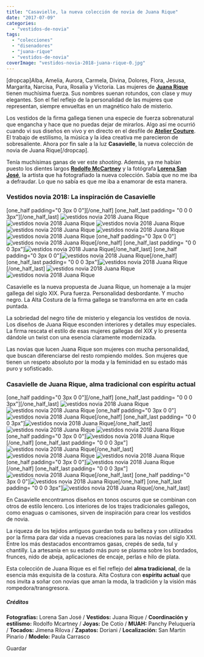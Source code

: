 ```yaml
---
title: "Casavielle, la nueva colección de novia de Juana Rique"
date: "2017-07-09"
categories: 
  - "vestidos-de-novia"
tags: 
  - "colecciones"
  - "disenadores"
  - "juana-rique"
  - "vestidos-de-novia"
coverImage: "vestidos-novia-2018-juana-rique-0.jpg"
---
```


\[dropcap\]Alba, Amelia, Aurora, Carmela, Divina, Dolores, Flora, Jesusa, Margarita, Narcisa, Pura, Rosalía y Victoria. Las mujeres de [**Juana Rique**](http://juanarique.com/) tienen muchísima fuerza. Sus nombres suenan rotundos, con clase y muy elegantes. Son el fiel reflejo de la personalidad de las mujeres que representan, siempre envueltas en un magnético halo de misterio.

Los vestidos de la firma gallega tienen una especie de fuerza sobrenatural que engancha y hace que no puedas dejar de mirarlos. Algo así me ocurrió cuando vi sus diseños en vivo y en directo en el desfile de [**Atelier Couture**](https://petitpleasures.com/atelier-couture-2017-vestidos-de-novia/). El trabajo de estilismo, la música y la idea creativa me parecieron de sobresaliente. Ahora por fin sale a la luz **Casavielle**, la nueva colección de novia de Juana Rique\[/dropcap\].

Tenía muchísimas ganas de ver este _shooting_. Además, ya me habían puesto los dientes largos [**Rodolfo McCartney**](http://noquiero.es/) y la fotógrafa [**Lorena San José**](http://www.lorenasanjose.com/), la artista que ha fotografiado la nueva colección. Sabía que no me iba a defraudar. Lo que no sabía es que me iba a enamorar de esta manera.

### Vestidos novia 2018: La inspiración de Casavielle

\[one\_half padding="0 3px 0 0"\]\[/one\_half\] \[one\_half\_last padding= "0 0 0 3px"\]\[/one\_half\_last\] ![vestidos novia 2018 Juana Rique](/images/vestidos-novia-2018-juana-rique-1.jpg) ![vestidos novia 2018 Juana Rique](/images/vestidos-novia-2018-juana-rique-2.jpg) ![vestidos novia 2018 Juana Rique](/images/vestidos-novia-2018-juana-rique-3.jpg) ![vestidos novia 2018 Juana Rique](/images/vestidos-novia-2018-juana-rique-4.jpg) ![vestidos novia 2018 Juana Rique](/images/vestidos-novia-2018-juana-rique-5.jpg) ![vestidos novia 2018 Juana Rique](/images/vestidos-novia-2018-juana-rique-6.jpg) \[one\_half padding="0 3px 0 0"\]![vestidos novia 2018 Juana Rique](/images/vestidos-novia-2018-juana-rique-7.jpg)\[/one\_half\] \[one\_half\_last padding= "0 0 0 3px"\]![vestidos novia 2018 Juana Rique](/images/vestidos-novia-2018-juana-rique-8.jpg)\[/one\_half\_last\] \[one\_half padding="0 3px 0 0"\]![vestidos novia 2018 Juana Rique](/images/vestidos-novia-2018-juana-rique-9.jpg)\[/one\_half\] \[one\_half\_last padding= "0 0 0 3px"\]![vestidos novia 2018 Juana Rique](/images/vestidos-novia-2018-juana-rique-10.jpg)\[/one\_half\_last\] ![vestidos novia 2018 Juana Rique](/images/vestidos-novia-2018-juana-rique-11.jpg) ![vestidos novia 2018 Juana Rique](/images/vestidos-novia-2018-juana-rique-12.jpg)

Casavielle es la nueva propuesta de Juana Rique, un homenaje a la mujer gallega del siglo XIX. Pura fuerza. Personalidad desbordante. Y mucho negro. La Alta Costura de la firma gallega se transforma en arte en cada puntada.

La sobriedad del negro tiñe de misterio y elegancia los vestidos de novia. Los diseños de Juana Rique esconden interiores y detalles muy especiales. La firma rescata el estilo de esas mujeres gallegas del XIX y lo presenta dándole un twist con una esencia claramente modernizada.

Las novias que lucen Juana Rique son mujeres con mucha personalidad, que buscan diferenciarse del resto rompiendo moldes. Son mujeres que tienen un respeto absoluto por la moda y la feminidad en su estado más puro y sofisticado.

### Casavielle de Juana Rique, alma tradicional con espíritu actual

\[one\_half padding="0 3px 0 0"\]\[/one\_half\] \[one\_half\_last padding= "0 0 0 3px"\]\[/one\_half\_last\] ![vestidos novia 2018 Juana Rique](/images/vestidos-novia-2018-juana-rique-13.jpg) ![vestidos novia 2018 Juana Rique](/images/vestidos-novia-2018-juana-rique-14.jpg) \[one\_half padding="0 3px 0 0"\]![vestidos novia 2018 Juana Rique](/images/vestidos-novia-2018-juana-rique-15.jpg)\[/one\_half\] \[one\_half\_last padding= "0 0 0 3px"\]![vestidos novia 2018 Juana Rique](/images/vestidos-novia-2018-juana-rique-16.jpg)\[/one\_half\_last\] ![vestidos novia 2018 Juana Rique](/images/vestidos-novia-2018-juana-rique-17.jpg) ![vestidos novia 2018 Juana Rique](/images/vestidos-novia-2018-juana-rique-18.jpg) \[one\_half padding="0 3px 0 0"\]![vestidos novia 2018 Juana Rique](/images/vestidos-novia-2018-juana-rique-19.jpg)\[/one\_half\] \[one\_half\_last padding= "0 0 0 3px"\]![vestidos novia 2018 Juana Rique](/images/vestidos-novia-2018-juana-rique-20.jpg)\[/one\_half\_last\] ![vestidos novia 2018 Juana Rique](/images/vestidos-novia-2018-juana-rique-21.jpg) ![vestidos novia 2018 Juana Rique](/images/vestidos-novia-2018-juana-rique-22.jpg) \[one\_half padding="0 3px 0 0"\]![vestidos novia 2018 Juana Rique](/images/vestidos-novia-2018-juana-rique-23.jpg)\[/one\_half\] \[one\_half\_last padding= "0 0 0 3px"\]![vestidos novia 2018 Juana Rique](/images/vestidos-novia-2018-juana-rique-24.jpg)\[/one\_half\_last\] \[one\_half padding="0 3px 0 0"\]![vestidos novia 2018 Juana Rique](/images/vestidos-novia-2018-juana-rique-25.jpg)\[/one\_half\] \[one\_half\_last padding= "0 0 0 3px"\]![vestidos novia 2018 Juana Rique](/images/vestidos-novia-2018-juana-rique-26.jpg)\[/one\_half\_last\]

En Casavielle encontramos diseños en tonos oscuros que se combinan con otros de estilo lencero. Los interiores de los trajes tradicionales gallegos, como enaguas o camisones, sirven de inspiración para crear los vestidos de novia.

La riqueza de los tejidos antiguos guardan toda su belleza y son utilizados por la firma para dar vida a nuevas creaciones para las novias del siglo XXI. Entre los más destacados encontramos gasas, crepés de seda, tul y chantilly. La artesanía en su estado más puro se plasma sobre los bordados, frunces, nido de abeja, aplicaciones de encaje, perlas e hilo de plata.

Esta colección de Juana Rique es el fiel reflejo del **alma tradicional**, de la esencia más exquisita de la costura. Alta Costura con **espíritu actual** que nos invita a soñar con novias que aman la moda, la tradición y la visión más rompedora/transgresora.

##### Créditos

**Fotografías:** Lorena San José / **Vestidos:** Juana Rique / **Coordinación y estilismo:** Rodolfo Mcartney / **Joyas:** De Cotío / **MUAH:** Panchy Peluquería / **Tocados:** Jimena Rilova / **Zapatos:** Doriani / **Localización:** San Martin Pinario / **Modelo:** Paula Carrasco

Guardar
